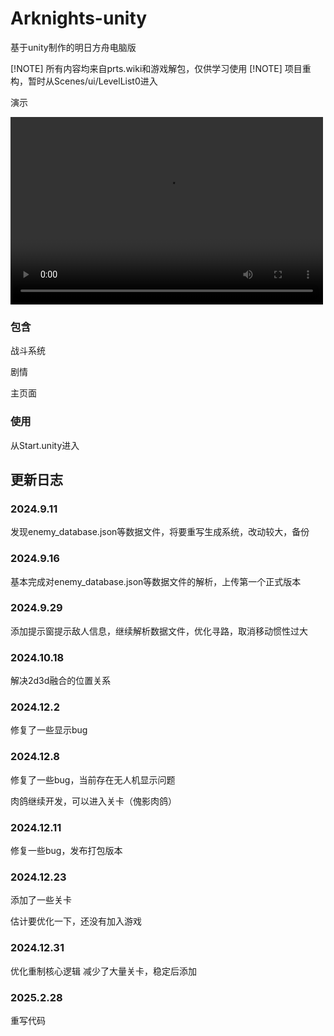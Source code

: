 # Arknights-unity
基于unity制作的明日方舟电脑版

[!NOTE]
所有内容均来自prts.wiki和游戏解包，仅供学习使用
[!NOTE]
项目重构，暂时从Scenes/ui/LevelList0进入

演示

<video src="https://github.com/user-attachments/assets/ec3e0922-8e89-4bfe-a18d-9914a9096708" controls="controls" width="500" height="300"></video>

### 包含

战斗系统

剧情

主页面

### 使用

从Start.unity进入

## 更新日志

### 2024.9.11

发现enemy_database.json等数据文件，将要重写生成系统，改动较大，备份

### 2024.9.16

基本完成对enemy_database.json等数据文件的解析，上传第一个正式版本

### 2024.9.29

添加提示窗提示敌人信息，继续解析数据文件，优化寻路，取消移动惯性过大

### 2024.10.18

解决2d3d融合的位置关系

### 2024.12.2

修复了一些显示bug

### 2024.12.8

修复了一些bug，当前存在无人机显示问题

肉鸽继续开发，可以进入关卡（傀影肉鸽）

### 2024.12.11

修复一些bug，发布打包版本

### 2024.12.23

添加了一些关卡

估计要优化一下，还没有加入游戏

### 2024.12.31

优化重制核心逻辑
减少了大量关卡，稳定后添加

### 2025.2.28

重写代码
